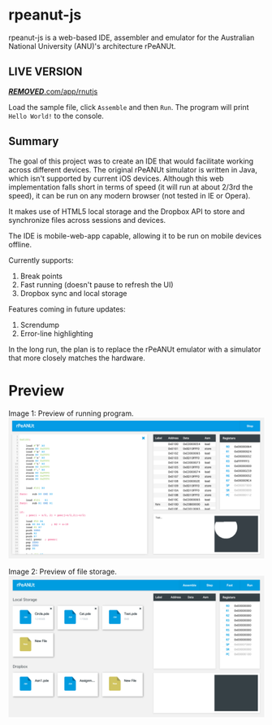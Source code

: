 # rpeanut-js
rpeanut-js is a web-based IDE, assembler and emulator for the Australian National University (ANU)'s architecture rPeANUt.

## LIVE VERSION

[***REMOVED***.com/app/rnutjs](http://***REMOVED***.com/app/rnutjs)

Load the sample file, click `Assemble` and then `Run`. The program will print `Hello World!` to the console.

## Summary

The goal of this project was to create an IDE that would facilitate working across different devices. The original rPeANUt simulator is written in Java, which isn't supported by current iOS devices. Although this web implementation falls short in terms of speed (it will run at about 2/3rd the speed), it can be run on any modern browser (not tested in IE or Opera).

It makes use of HTML5 local storage and the Dropbox API to store and synchronize files across sessions and devices.

The IDE is mobile-web-app capable, allowing it to be run on mobile devices offline.

Currently supports:
  1. Break points
  2. Fast running (doesn't pause to refresh the UI)
  3. Dropbox sync and local storage

Features coming in future updates:
  1. Screndump
  2. Error-line highlighting

In the long run, the plan is to replace the rPeANUt emulator with a simulator that more closely matches the hardware.

Preview
=======

Image 1: Preview of running program.
![rpeanut-js preview 1](./resources/previews/preview0.png)

Image 2: Preview of file storage.
![rpeanut-js preview 2](./resources/previews/preview1.png)
